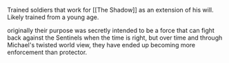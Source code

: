 Trained soldiers that work for [[The Shadow]] as an extension of his will. Likely trained from a young age. 

originally their purpose was secretly intended to be a force that can fight back against the Sentinels when the time is right, but over time and through Michael's twisted world view, they have ended up becoming more enforcement than protector. 